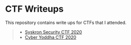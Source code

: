 # CTF Writeups

This repository contains write ups for CTFs that I attended.


> * [Syskron Security CTF 2020](syskronCTF_2020)
> * [Cyber Yoddha CTF 2020](cyberYoddhaCTF_2020)